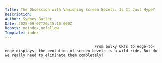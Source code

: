 ```yaml
---
Title: The Obsession with Vanishing Screen Bezels: Is It Just Hype?
Description: 
Author: Sydney Butler
Date: 2025-09-07T20:15:16.000Z
Robots: noindex,nofollow
Template: index
---
```


                                            From bulky CRTs to edge-to-edge displays, the evolution of screen bezels is a wild ride. But do we really need to eliminate them completely?
                                        